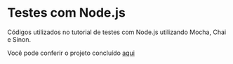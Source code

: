 # Testes com Node.js
Códigos utilizados no tutorial de testes com Node.js utilizando Mocha, Chai e Sinon.

Você pode conferir o projeto concluído [aqui](https://github.com/alancesar/bookstore/tree/projeto-final)
